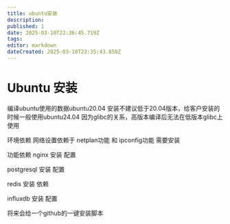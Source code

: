 ```yaml
---
title: ubuntu安装
description: 
published: 1
date: 2025-03-10T22:36:45.719Z
tags: 
editor: markdown
dateCreated: 2025-03-10T22:35:43.858Z
---
```


# Ubuntu 安装
编译ubuntu使用的数据ubuntu20.04
安装不建议低于20.04版本，给客户安装的时候一般使用ubuntu24.04
因为glibc的关系，高版本编译后无法在低版本glibc上使用

环境依赖
网络设置依赖于 netplan功能 和 ipconfig功能
需要安装

功能依赖 nginx 
安装
配置

postgresql
安装
配置

redis
安装 
依赖

influxdb
安装
配置

将来会给一个github的一键安装脚本

